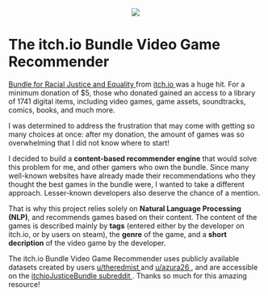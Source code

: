 <p align="center"><img src="https://static.itch.io/images/logo-black-new.svg" />

<p align="center"> <h1> The itch.io Bundle Video Game Recommender </h1>


<a href="https://itch.io/b/520/bundle-for-racial-justice-and-equality"> Bundle for Racial Justice and Equality </a> from <a href="https://itch.io/"> itch.io </a> was a huge hit. For a minimum donation of $5, those who donated gained an access to a library of 1741 digital items, including video games, game assets, soundtracks, comics, books, and much more.

I was determined to address the frustration that may come with getting so many choices at once: after my donation, the amount of games was so overwhelming that I did not know where to start! 

I decided to build a <b>content-based recommender engine</b> that would solve this problem for me, and other gamers who own the bundle. Since many well-known websites have already made their recommendations who they thought the best games in the bundle were, I wanted to take a different approach. Lesser-known developers also deserve the chance of a mention.

That is why this project relies solely on <b>Natural Language Processing (NLP)</b>, and recommends games based on their content. The content of the games is described mainly by <b>tags</b> (entered either by the developer on itch.io, or by users on steam), the <b>genre</b> of the game, and a <b>short decription</b> of the video game by the developer.

The itch.io Bundle Video Game Recommender uses publicly available datasets created by users <a href="https://www.reddit.com/user/theredmist"> u/theredmist </a> and <a href="https://www.reddit.com/user/azura26"> u/azura26 </a>, and are accessible on the <a href="https://www.reddit.com/r/itchioJusticeBundle/"> itchioJusticeBundle subreddit </a>. Thanks so much for this amazing resource!
